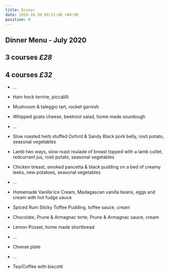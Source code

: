 ```yaml
---
title: Dinner
date: 2019-10-30 09:51:00 +00:00
position: 0
---
```


## Dinner Menu - July 2020

## 3 courses *£28*
## 4 courses *£32*

* ...

* Ham hock terrine, piccalilli 

* Mushroom & taleggio tart, rocket garnish

* Whipped goats cheese, beetroot salad, home made sourdough

* ...

* Slow roasted herb stuffed Oxford & Sandy Black pork belly, rosti potato, seasonal vegetables

* Lamb two ways, slow roast roulade of breast topped with a lamb cutlet, redcurrant jus, rosti potato, seasonal vegetables

* Chicken breast, smoked pancetta & black pudding on a bed of creamy leeks, new potatoes, seasonal vegetables

* ...

* Homemade Vanilla Ice Cream, Madagascan vanilla beans, eggs and cream with hot fudge sauce

* Spiced Rum Sticky Toffee Pudding, toffee sauce, cream

* Chocolate, Prune & Armagnac torte, Prune & Armagnac sauce, cream

* Lemon Posset, home made shortbread

* ...

* Cheese plate

* ...

* Tea/Coffee with biscotti
